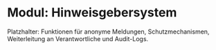 # Modul: Hinweisgebersystem

Platzhalter: Funktionen für anonyme Meldungen, Schutzmechanismen, Weiterleitung an Verantwortliche und Audit-Logs.
